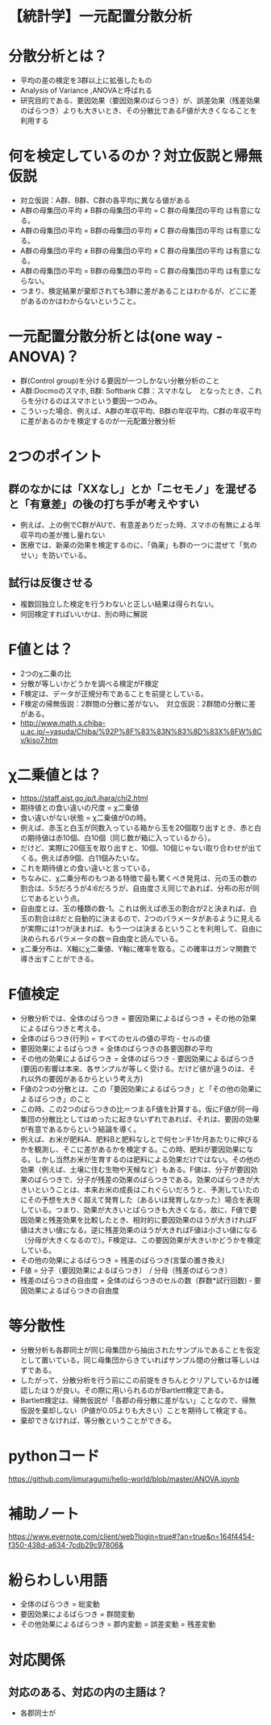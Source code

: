 # 【統計学】一元配置分散分析

# 分散分析とは？
- 平均の差の検定を3群以上に拡張したもの
- Analysis of Variance ,ANOVAと呼ばれる
- 研究目的である、要因効果（要因効果のばらつき）が、誤差効果（残差効果のばらつき）よりも大きいとき、その分散比であるF値が大きくなることを利用する

# 何を検定しているのか？対立仮説と帰無仮説
- 対立仮説：A群、B群、C群の各平均に異なる値がある
 - A群の母集団の平均 ≠ B群の母集団の平均 = C 群の母集団の平均 は有意になる。
 - A群の母集団の平均 = B群の母集団の平均 ≠ C 群の母集団の平均 は有意になる。
 - A群の母集団の平均 ≠ B群の母集団の平均 ≠ C 群の母集団の平均 は有意になる。
 - A群の母集団の平均 = B群の母集団の平均 = C 群の母集団の平均 は有意にならない。
 - つまり、検定結果が棄却されても3群に差があることはわかるが、どこに差があるのかはわからないということ。

# 一元配置分散分析とは(one way -ANOVA)？
- 群(Control group)を分ける要因が一つしかない分散分析のこと
- A群:Docmoのスマホ, B群: Softbank C群：スマホなし　となったとき、これらを分けるのはスマホという要因一つのみ。
- こういった場合、例えば、A群の年収平均、B群の年収平均、C群の年収平均に差があるのかを検定するのが一元配置分散分析

# 2つのポイント
## 群のなかには「XXなし」とか「ニセモノ」を混ぜると「有意差」の後の打ち手が考えやすい
- 例えば、上の例でC群がAUで、有意差ありだった時、スマホの有無による年収平均の差が推し量れない
- 医療では、新薬の効果を検定するのに、「偽薬」も群の一つに混ぜて「気のせい」を防いでいる。

## 試行は反復させる
- 複数回独立した検定を行うわないと正しい結果は得られない。
- 何回検定すればいいかは、別の時に解説

# F値とは？
- 2つのχ二乗の比
- 分散が等しいかどうかを調べる検定がF検定
- F検定は、データが正規分布であることを前提としている。
- F検定の帰無仮説：2群間の分散に差がない。　対立仮説：2群間の分散に差がある。
- http://www.math.s.chiba-u.ac.jp/~yasuda/Chiba/%92P%8F%83%83N%83%8D%83X%8FW%8Cv/kiso7.htm

# χ二乗値とは？
-  https://staff.aist.go.jp/t.ihara/chi2.html
- 期待値との食い違いの尺度 = χ二乗値
- 食い違いがない状態 = χ二乗値が0の時。
- 例えば、赤玉と白玉が同数入っている箱から玉を20個取り出すとき、赤と白の期待値は赤10個、白10個（同じ数が箱に入っているから）。
- だけど、実際に20個玉を取り出すと、10個、10個じゃない取り合わせが出てくる。例えば赤9個、白11個みたいな。
- これを期待値との食い違いと言っている。
- ちなみに、χ二乗分布のもつある特徴で最も驚くべき発見は、元の玉の数の割合は、5:5だろうが4:6だろうが、自由度さえ同じであれば、分布の形が同じであるという点。
- 自由度とは、玉の種類の数-1。これは例えば赤玉の割合が2と決まれば、白玉の割合は8だと自動的に決まるので、2つのパラメータがあるように見えるが実際には1つが決まれば、もう一つは決まるということを利用して、自由に決められるパラメータの数＝自由度と読んでいる。
- χ二乗分布は、X軸にχ二乗値、Y軸に確率を取る。この確率はガンマ関数で導き出すことができる。

# F値検定
- 分散分析では、全体のばらつき = 要因効果によるばらつき + その他の効果によるばらつきと考える。
- 全体のばらつき(行列) = すべてのセルの値の平均 - セルの値
- 要因効果によるばらつき = 全体のばらつきの各要因群の平均
- その他の効果によるばらつき = 全体のばらつき - 要因効果によるばらつき(要因の影響は本来、各サンプルが等しく受ける。だけど値が違うのは、それ以外の要因があるからという考え方)
- F値の2つの分散とは、この「要因効果によるばらつき」と「その他の効果によるばらつき」のこと
- この時、この2つのばらつきの比＝つまるF値を計算する。仮にF値が同一母集団の分散比としてはめったに起きないずれであれば、それは、要因の効果が有意であるからという結論を導く。
- 例えば、お米が肥料A、肥料Bと肥料なしとで何センチ1か月あたりに伸びるかを観測し、そこに差があるかを検定する。この時、肥料が要因効果になる。しかし当然お米が生育するのは肥料による効果だけではない。その他の効果（例えば、土壌に住む生物や天候など）もある。F値は、分子が要因効果のばらつきで、分子が残差の効果のばらつきである。効果のばらつきが大きいということは、本来お米の成長はこれぐらいだろうと、予測していたのにその予想を大きく超えて発育した（あるいは発育しなかった）場合を表現している。つまり、効果が大きいとばらつきも大きくなる。故に、F値で要因効果と残差効果を比較したとき、相対的に要因効果のほうが大きければF値は大きい値になる。逆に残差効果のほうが大きればF値は小さい値になる（分母が大きくなるので）。F検定は、この要因効果が大きいかどうかを検定している。
- その他の効果によるばらつき = 残差のばらつき(言葉の置き換え)
- F値 = 分子（要因効果によるばらつき）　/ 分母（残差のばらつき）
- 残差のばらつきの自由度 = 全体のばらつきのセルの数（群数*試行回数) - 要因効果によるばらつきの自由度

# 等分散性
- 分散分析も各郡同士が同じ母集団から抽出されたサンプルであることを仮定として置いている。同じ母集団からきていればサンプル間の分散は等しいはずである。
- したがって、分散分析を行う前にこの前提をきちんとクリアしているかは確認したほうが良い。その際に用いられるのがBartlett検定である。
- Bartlett検定は、帰無仮説が「各郡の母分散に差がない」ことなので、帰無仮説を棄却しない（P値が0.05よりも大きい）ことを期待して検定する。
- 棄却できなければ、等分散ということができる。

# pythonコード
https://github.com/iimuragumi/hello-world/blob/master/ANOVA.ipynb

# 補助ノート
https://www.evernote.com/client/web?login=true#?an=true&n=164f4454-f350-438d-a634-7cdb29c97806&

# 紛らわしい用語
- 全体のばらつき = 総変動
- 要因効果によるばらつき = 群間変動
- その他効果によるばらつき = 郡内変動 = 誤差変動 = 残差変動

# 対応関係
## 対応のある、対応の内の主語は？
 - 各郡同士が
